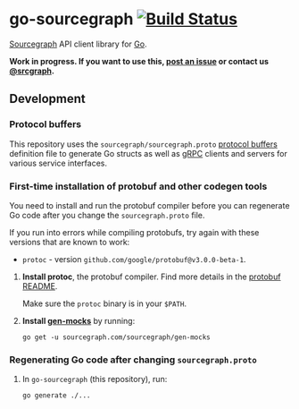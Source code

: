 # go-sourcegraph [![Build Status](https://travis-ci.org/sourcegraph/go-sourcegraph.png?branch=master)](https://travis-ci.org/sourcegraph/go-sourcegraph)

[Sourcegraph](https://sourcegraph.com) API client library for [Go](http://golang.org).

**Work in progress. If you want to use this, [post an issue](https://github.com/sourcegraph/go-sourcegraph/issues) or contact us [@srcgraph](https://twitter.com/srcgraph).**

## Development

### Protocol buffers

This repository uses the `sourcegraph/sourcegraph.proto` [protocol buffers](https://developers.google.com/protocol-buffers/) definition file to generate Go structs as well as [gRPC](http://grpc.io) clients and servers for various service interfaces.

### First-time installation of protobuf and other codegen tools

You need to install and run the protobuf compiler before you can regenerate Go code after you change the `sourcegraph.proto` file.

If you run into errors while compiling protobufs, try again with these versions that are known to work:

-  `protoc` - version `github.com/google/protobuf@v3.0.0-beta-1`.

1. **Install protoc**, the protobuf compiler. Find more details in the [protobuf README](https://github.com/google/protobuf/tree/v3.0.0-beta-1#c-installation---unix).

   Make sure the `protoc` binary is in your `$PATH`.

2. **Install [gen-mocks](https://sourcegraph.com/sourcegraph/gen-mocks)** by running:

   ```
   go get -u sourcegraph.com/sourcegraph/gen-mocks
   ```

### Regenerating Go code after changing `sourcegraph.proto`

1. In `go-sourcegraph` (this repository), run:

   ```
   go generate ./...
   ```
